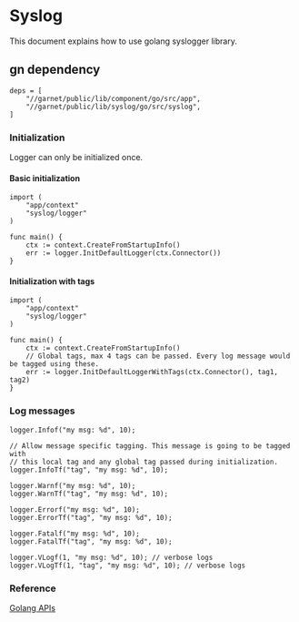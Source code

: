 # Syslog

This document explains how to use golang syslogger library.


## gn dependency

```
deps = [
    "//garnet/public/lib/component/go/src/app",
    "//garnet/public/lib/syslog/go/src/syslog",
]
```

### Initialization

Logger can only be initialized once.

#### Basic initialization

```golang
import (
    "app/context"
    "syslog/logger"
)

func main() {
    ctx := context.CreateFromStartupInfo()
    err := logger.InitDefaultLogger(ctx.Connector())
}
```

#### Initialization with tags

```golang
import (
    "app/context"
    "syslog/logger"
)

func main() {
    ctx := context.CreateFromStartupInfo()
    // Global tags, max 4 tags can be passed. Every log message would be tagged using these.
    err := logger.InitDefaultLoggerWithTags(ctx.Connector(), tag1, tag2)
}
```

### Log messages

```golang
logger.Infof("my msg: %d", 10);

// Allow message specific tagging. This message is going to be tagged with
// this local tag and any global tag passed during initialization.
logger.InfoTf("tag", "my msg: %d", 10);

logger.Warnf("my msg: %d", 10);
logger.WarnTf("tag", "my msg: %d", 10);

logger.Errorf("my msg: %d", 10);
logger.ErrorTf("tag", "my msg: %d", 10);

logger.Fatalf("my msg: %d", 10);
logger.FatalTf("tag", "my msg: %d", 10);

logger.VLogf(1, "my msg: %d", 10); // verbose logs
logger.VLogTf(1, "tag", "my msg: %d", 10); // verbose logs
```

### Reference
[Golang APIs](https://fuchsia.googlesource.com/fuchsia/+/master/garnet/public/lib/syslog/go/src/syslog/logger/logger.go)
